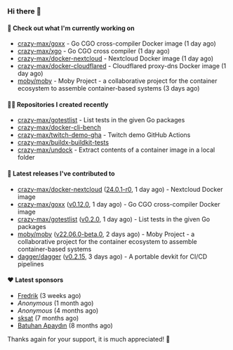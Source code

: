 ### Hi there 👋

#### 👷 Check out what I'm currently working on

- [crazy-max/goxx](https://github.com/crazy-max/goxx) - Go CGO cross-compiler Docker image (1 day ago)
- [crazy-max/xgo](https://github.com/crazy-max/xgo) - Go CGO cross compiler (1 day ago)
- [crazy-max/docker-nextcloud](https://github.com/crazy-max/docker-nextcloud) - Nextcloud Docker image (1 day ago)
- [crazy-max/docker-cloudflared](https://github.com/crazy-max/docker-cloudflared) - Cloudflared proxy-dns Docker image (1 day ago)
- [moby/moby](https://github.com/moby/moby) - Moby Project - a collaborative project for the container ecosystem to assemble container-based systems (3 days ago)

#### 👨‍💻 Repositories I created recently

- [crazy-max/gotestlist](https://github.com/crazy-max/gotestlist) - List tests in the given Go packages
- [crazy-max/docker-cli-bench](https://github.com/crazy-max/docker-cli-bench)
- [crazy-max/twitch-demo-gha](https://github.com/crazy-max/twitch-demo-gha) - Twitch demo GitHub Actions
- [crazy-max/buildx-buildkit-tests](https://github.com/crazy-max/buildx-buildkit-tests)
- [crazy-max/undock](https://github.com/crazy-max/undock) - Extract contents of a container image in a local folder

#### 🚀 Latest releases I've contributed to

- [crazy-max/docker-nextcloud](https://github.com/crazy-max/docker-nextcloud) ([24.0.1-r0](https://github.com/crazy-max/docker-nextcloud/releases/tag/24.0.1-r0), 1 day ago) - Nextcloud Docker image
- [crazy-max/goxx](https://github.com/crazy-max/goxx) ([v0.12.0](https://github.com/crazy-max/goxx/releases/tag/v0.12.0), 1 day ago) - Go CGO cross-compiler Docker image
- [crazy-max/gotestlist](https://github.com/crazy-max/gotestlist) ([v0.2.0](https://github.com/crazy-max/gotestlist/releases/tag/v0.2.0), 1 day ago) - List tests in the given Go packages
- [moby/moby](https://github.com/moby/moby) ([v22.06.0-beta.0](https://github.com/moby/moby/releases/tag/v22.06.0-beta.0), 2 days ago) - Moby Project - a collaborative project for the container ecosystem to assemble container-based systems
- [dagger/dagger](https://github.com/dagger/dagger) ([v0.2.15](https://github.com/dagger/dagger/releases/tag/v0.2.15), 3 days ago) - A portable devkit for CI/CD pipelines

#### ❤️ Latest sponsors
- [Fredrik](https://github.com/fredrikscode) (3 weeks ago)
- _Anonymous_ (1 month ago)
- _Anonymous_ (4 months ago)
- [sksat](https://github.com/sksat) (7 months ago)
- [Batuhan Apaydın](https://github.com/developer-guy) (8 months ago)

Thanks again for your support, it is much appreciated! 🙏
